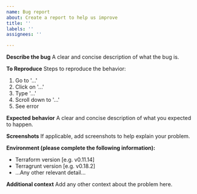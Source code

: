 ```yaml
---
name: Bug report
about: Create a report to help us improve
title: ''
labels: ''
assignees: ''

---
```


**Describe the bug**
A clear and concise description of what the bug is.

**To Reproduce**
Steps to reproduce the behavior:
1. Go to '...'
2. Click on '...'
3. Type '...'
4. Scroll down to '...'
5. See error

**Expected behavior**
A clear and concise description of what you expected to happen.

**Screenshots**
If applicable, add screenshots to help explain your problem.

**Environment (please complete the following information):**
 - Terraform version [e.g. v0.11.14]
 - Terragrunt version [e.g. v0.18.2]
 - ...Any other relevant detail...

**Additional context**
Add any other context about the problem here.
